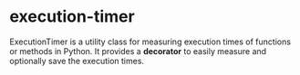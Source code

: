 # execution-timer
ExecutionTimer is a utility class for measuring execution times of functions or methods in Python. It provides a **decorator** to easily measure and optionally save the execution times.
